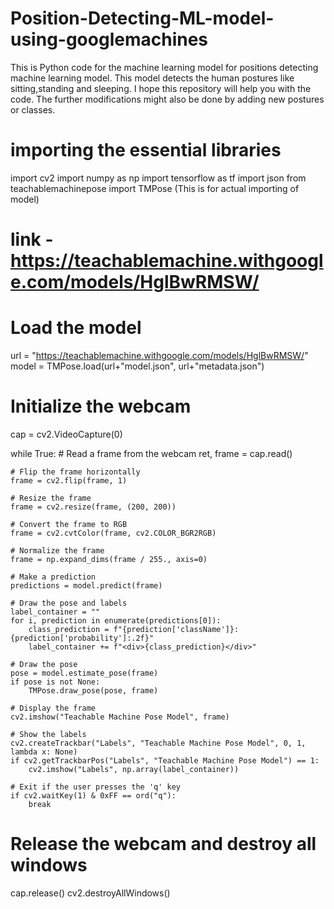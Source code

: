 # Position-Detecting-ML-model-using-googlemachines
This is Python code for the machine learning model for positions detecting machine learning model. This model detects the human postures like sitting,standing and sleeping. I hope this repository will help you with the code. The further modifications might also be done by adding new postures or classes.

# importing the essential libraries
import cv2
import numpy as np
import tensorflow as tf
import json
from teachablemachinepose import TMPose  (This is for actual importing of model)
# link - https://teachablemachine.withgoogle.com/models/HglBwRMSW/

# Load the model
url = "https://teachablemachine.withgoogle.com/models/HglBwRMSW/"
model = TMPose.load(url+"model.json", url+"metadata.json")

# Initialize the webcam
cap = cv2.VideoCapture(0)

while True:
    # Read a frame from the webcam
    ret, frame = cap.read()

    # Flip the frame horizontally
    frame = cv2.flip(frame, 1)

    # Resize the frame
    frame = cv2.resize(frame, (200, 200))

    # Convert the frame to RGB
    frame = cv2.cvtColor(frame, cv2.COLOR_BGR2RGB)

    # Normalize the frame
    frame = np.expand_dims(frame / 255., axis=0)

    # Make a prediction
    predictions = model.predict(frame)

    # Draw the pose and labels
    label_container = ""
    for i, prediction in enumerate(predictions[0]):
        class_prediction = f"{prediction['className']}: {prediction['probability']:.2f}"
        label_container += f"<div>{class_prediction}</div>"

    # Draw the pose
    pose = model.estimate_pose(frame)
    if pose is not None:
        TMPose.draw_pose(pose, frame)

    # Display the frame
    cv2.imshow("Teachable Machine Pose Model", frame)

    # Show the labels
    cv2.createTrackbar("Labels", "Teachable Machine Pose Model", 0, 1, lambda x: None)
    if cv2.getTrackbarPos("Labels", "Teachable Machine Pose Model") == 1:
        cv2.imshow("Labels", np.array(label_container))

    # Exit if the user presses the 'q' key
    if cv2.waitKey(1) & 0xFF == ord("q"):
        break

# Release the webcam and destroy all windows
cap.release()
cv2.destroyAllWindows()
